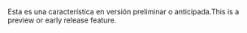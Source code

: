 <span data-ttu-id="601a1-101">Esta es una característica en versión preliminar o anticipada.</span><span class="sxs-lookup"><span data-stu-id="601a1-101">This is a preview or early release feature.</span></span>